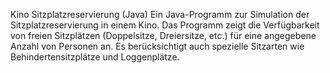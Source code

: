 Kino Sitzplatzreservierung (Java)
Ein Java-Programm zur Simulation der Sitzplatzreservierung in einem Kino. Das Programm zeigt die Verfügbarkeit von freien Sitzplätzen (Doppelsitze, Dreiersitze, etc.) für eine angegebene Anzahl von Personen an. Es berücksichtigt auch spezielle Sitzarten wie Behindertensitzplätze und Loggenplätze.
